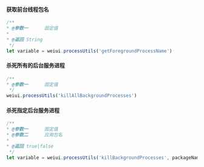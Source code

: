 #### 获取前台线程包名
```js
/**
* @参数一      固定值
* 
* @返回 String
 */
let variable = weiui.processUtils('getForegroundProcessName')
```

#### 杀死所有的后台服务进程
```js
/**
* @参数一      固定值
 */
weiui.processUtils('killAllBackgroundProcesses')
```

#### 杀死指定后台服务进程
```js
/**
* @参数一      固定值
* @参数二      应用包名
* 
* @返回 true|false
 */
let variable = weiui.processUtils('killBackgroundProcesses', packageName)
```



